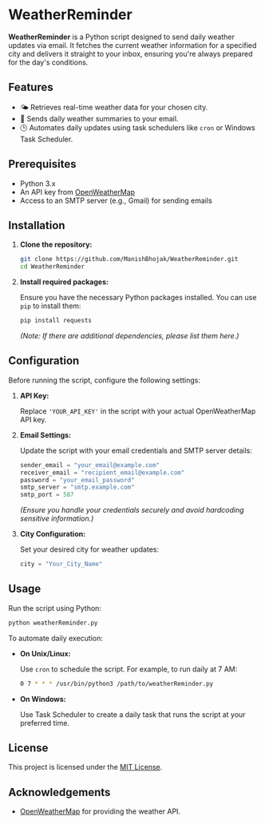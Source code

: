
# WeatherReminder

**WeatherReminder** is a Python script designed to send daily weather updates via email. It fetches the current weather information for a specified city and delivers it straight to your inbox, ensuring you're always prepared for the day's conditions.

## Features

* 🌤️ Retrieves real-time weather data for your chosen city.
* 📧 Sends daily weather summaries to your email.
* 🕒 Automates daily updates using task schedulers like `cron` or Windows Task Scheduler.

## Prerequisites

* Python 3.x
* An API key from [OpenWeatherMap](https://openweathermap.org/api)
* Access to an SMTP server (e.g., Gmail) for sending emails

## Installation

1. **Clone the repository:**

   ```bash
   git clone https://github.com/ManishBhojak/WeatherReminder.git
   cd WeatherReminder
   ```

2. **Install required packages:**

   Ensure you have the necessary Python packages installed. You can use `pip` to install them:

   ```bash
   pip install requests
   ```

   *(Note: If there are additional dependencies, please list them here.)*

## Configuration

Before running the script, configure the following settings:

1. **API Key:**

   Replace `'YOUR_API_KEY'` in the script with your actual OpenWeatherMap API key.

2. **Email Settings:**

   Update the script with your email credentials and SMTP server details:

   ```python
   sender_email = "your_email@example.com"
   receiver_email = "recipient_email@example.com"
   password = "your_email_password"
   smtp_server = "smtp.example.com"
   smtp_port = 587
   ```

   *(Ensure you handle your credentials securely and avoid hardcoding sensitive information.)*

3. **City Configuration:**

   Set your desired city for weather updates:

   ```python
   city = "Your_City_Name"
   ```

## Usage

Run the script using Python:

```bash
python weatherReminder.py
```

To automate daily execution:

* **On Unix/Linux:**

  Use `cron` to schedule the script. For example, to run daily at 7 AM:

  ```bash
  0 7 * * * /usr/bin/python3 /path/to/weatherReminder.py
  ```

* **On Windows:**

  Use Task Scheduler to create a daily task that runs the script at your preferred time.

## License

This project is licensed under the [MIT License](LICENSE).

## Acknowledgements

* [OpenWeatherMap](https://openweathermap.org/) for providing the weather API.
